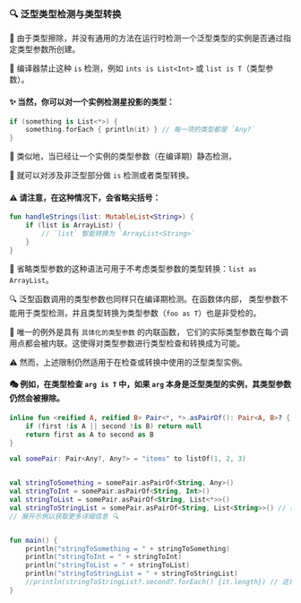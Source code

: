### 🔍 泛型类型检测与类型转换

🧬 由于类型擦除，并没有通用的方法在运行时检测一个泛型类型的实例是否通过指定类型参数所创建。

🚫 编译器禁止这种 `is` 检测，例如 `ints is List<Int>` 或 `list is T`（类型参数）。

#### ✨ 当然，你可以对一个实例检测星投影的类型：

```kotlin
if (something is List<*>) {
    something.forEach { println(it) } // 每一项的类型都是 `Any?`
}
```

🔄 类似地，当已经让一个实例的类型参数（在编译期）静态检测，

🧪 就可以对涉及非泛型部分做 `is` 检测或者类型转换。

#### ⚠️ 请注意，在这种情况下，会省略尖括号：

```kotlin
fun handleStrings(list: MutableList<String>) {
    if (list is ArrayList) {
        // `list` 智能转换为 `ArrayList<String>`
    }
}
```

🔄 省略类型参数的这种语法可用于不考虑类型参数的类型转换：`list as ArrayList`。

🔍 泛型函数调用的类型参数也同样只在编译期检测。在函数体内部，
类型参数不能用于类型检测，并且类型转换为类型参数（`foo as T`）也是非受检的。

🌟 唯一的例外是具有 `具体化的类型参数` 的内联函数，
它们的实际类型参数在每个调用点都会被内联。这使得对类型参数进行类型检查和转换成为可能。

⚠️ 然而，上述限制仍然适用于在检查或转换中使用的泛型类型实例。

#### 🎭 例如，在类型检查 `arg is T` 中，如果 `arg` 本身是泛型类型的实例，其类型参数仍然会被擦除。

```kotlin
inline fun <reified A, reified B> Pair<*, *>.asPairOf(): Pair<A, B>? {
    if (first !is A || second !is B) return null
    return first as A to second as B
}

val somePair: Pair<Any?, Any?> = "items" to listOf(1, 2, 3)


val stringToSomething = somePair.asPairOf<String, Any>()
val stringToInt = somePair.asPairOf<String, Int>()
val stringToList = somePair.asPairOf<String, List<*>>()
val stringToStringList = somePair.asPairOf<String, List<String>>() // 编译通过但破坏了类型安全！ 🚨
// 展开示例以获取更多详细信息 🔍


fun main() {
    println("stringToSomething = " + stringToSomething)
    println("stringToInt = " + stringToInt)
    println("stringToList = " + stringToList)
    println("stringToStringList = " + stringToStringList)
    //println(stringToStringList?.second?.forEach() {it.length}) // 这将抛出 ClassCastException，因为列表项不是 String 类型 ⚠️
}
```